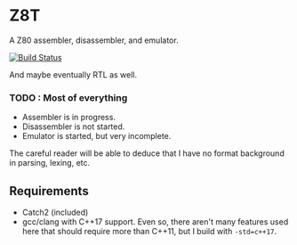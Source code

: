# Z8T
A Z80 assembler, disassembler, and emulator.

[![Build Status](https://travis-ci.com/stfnwong/z8t.svg?token=8stNvsTq48pbK7bVmwzi&branch=master)](https://travis-ci.com/stfnwong/z8t)

And maybe eventually RTL as well.

### TODO : Most of everything
- Assembler is in progress.
- Disassembler is not started.
- Emulator is started, but very incomplete.

The careful reader will be able to deduce that I have no format background in
parsing, lexing, etc.

## Requirements 
- Catch2 (included)
- gcc/clang with C++17 support. Even so, there aren't many features used here that should require more than C++11, but I build with `-std=c++17`.
